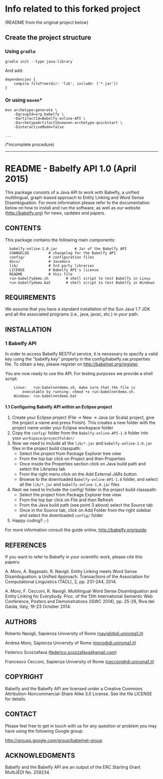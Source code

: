Info related to this forked project
===================================

(README from the original project below)

## Create the project structure

### Using `gradle`

```
gradle init --type java-library
```
And add:
```
dependencies {
    compile fileTree(dir: 'lib', include: ['*.jar'])
}
```

### Or using `maven`*

```
mvn archetype:generate \
    -DgroupId=org.babelfy \
    -DartifactId=Babelfy-online-API \
    -DarchetypeArtifactId=maven-archetype-quickstart \
    -DinteractiveMode=false

...
```
(*incomplete procedure)

*************************************

README - Babelfy API 1.0 (April 2015)
=====================================

This package consists of a Java API to work with Babelfy, a unified multilingual, graph-based approach to Entity Linking and Word Sense Disambiguation. For more information please refer to the documentation below on how to install and run the software, as well as our website (http://babelfy.org) for news, updates and papers.

CONTENTS
--------

This package contains the following main components:

```
  babelfy-online-1.0.jar        # Jar of the Babelfy API
  CHANGELOG			# changelog for the Babelfy API
  config/			# configuration files
  docs/				# Javadocs
  lib/				# 3rd party libraries
  LICENSE			# Babelfy API's license
  README			# this file
  run-babelfydemo.sh		# shell script to test Babelfy in Linux
  run-babelfydemo.bat		# shell script to test Babelfy in Windows
```

REQUIREMENTS
------------

We assume that you have a standard installation of the Sun Java 1.7 JDK and all the associated programs (i.e., java, javac, etc.) in your path.

INSTALLATION
------------

### 1 Babelfy API

In order to access Babelfy RESTFul service, it is necessary to specify a valid key using the "babelfy.key" property in the config/babelfy.var.properties file. To obtain a key, please register on http://babelnet.org/register.

You are now ready to use the API. For testing purposes we provide a shell script:

		Linux:   run-babelnetdemo.sh, make sure that the file is
			executable by running: chmod +x run-babelnetdemo.sh.
		Windows: run-babelnetdemo.bat

#### 1.1 Configuring Babelfy API within an Eclipse project

1. Create your Eclipse project (File -> New -> Java (or Scala) project, give the project a name and press Finish). This creates a new folder with the project name under your Eclipse workspace folder
2. Copy the `config/` folder from the `Babelfy-online-API-1.0` folder into your `workspace/projectFolder/`
3. Now we need to include all the `lib/*.jar` and `babelfy-online-1.0.jar` files in the project build classpath:
   - Select the project from Package Explorer tree view
   - From the top bar click on Project and then Properties
   - Once inside the Properties section click on Java build path and select the Libraries tab
   - From the right menu click on the Add External JARs button
   - Browse to the downloaded `Babelfy-online-API-1.0` folder, and select all the `lib/*.jar` and `babelfy-online-1.0.jar` files
4. Next we need to Include the config/ folder in the project build classpath:
   - Select the project from Package Explorer tree view
   - From the top bar click on File and then Refresh
   - From the Java build path (see point 3 above) select the Source tab
   - Once in the Source tab, click on Add Folder from the right sidebar and select the downloaded `config/` folder
5. Happy coding!! ;-)

For more information consult the guide online, http://babelfy.org/guide.

REFERENCES
----------

If you want to refer to Babelfy in your scientific work, please cite
this papers:

A. Moro, A. Raganato, R. Navigli. Entity Linking meets Word Sense Disambiguation: a Unified Approach. Transactions of the Association for Computational Linguistics (TACL), 2, pp. 231-244, 2014.

A. Moro, F. Cecconi, R. Navigli. Multilingual Word Sense Disambiguation and Entity Linking for Everybody. Proc. of the 13th International Semantic Web Conference, Posters and Demonstrations (ISWC 2014), pp. 25-28, Riva del Garda, Italy, 19-23 October 2014.

AUTHORS
-------

Roberto Navigli, Sapienza University of Rome
(navigli@di.uniroma1.it)

Andrea Moro, Sapienza University of Rome
(moro@di.uniroma1.it)

Federico Scozzafava
(federico.scozzafava@gmail.com)

Francesco Cecconi, Sapienza University of Rome
(cecconi@di.uniroma1.it)

COPYRIGHT
---------

Babelfy and the Babelfy API are licensed under a Creative Commons
Attribution-Noncommercial-Share Alike 3.0 License.
See the file LICENSE for details.

CONTACT
-------

Please feel free to get in touch with us for any question or problem you
may have using the following Google group:

  http://groups.google.com/group/babelnet-group

ACKNOWLEDGMENTS
---------------

Babelfy and the Babelfy API are an output of the ERC Starting Grant
MultiJEDI No. 259234.
